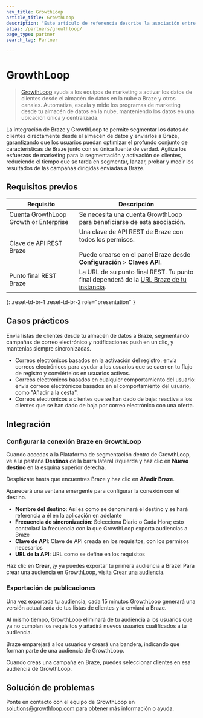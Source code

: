 ```yaml
---
nav_title: GrowthLoop
article_title: GrowthLoop
description: "Este artículo de referencia describe la asociación entre Braze y GrowthLoop, una plataforma que te permite segmentar los datos de los clientes directamente desde almacenes de datos y enviarlos a Braze."
alias: /partners/growthloop/
page_type: partner
search_tag: Partner

---
```


# GrowthLoop

> [GrowthLoop](https://growthloop.com/) ayuda a los equipos de marketing a activar los datos de clientes desde el almacén de datos en la nube a Braze y otros canales. Automatiza, escala y mide los programas de marketing desde tu almacén de datos en la nube, manteniendo los datos en una ubicación única y centralizada.

La integración de Braze y GrowthLoop te permite segmentar los datos de clientes directamente desde el almacén de datos y enviarlos a Braze, garantizando que los usuarios puedan optimizar el profundo conjunto de características de Braze junto con su única fuente de verdad. Agiliza los esfuerzos de marketing para la segmentación y activación de clientes, reduciendo el tiempo que se tarda en segmentar, lanzar, probar y medir los resultados de las campañas dirigidas enviadas a Braze.

## Requisitos previos 

| Requisito | Descripción |
| ----------- | ----------- |
| Cuenta GrowthLoop Growth or Enterprise | Se necesita una cuenta GrowthLoop para beneficiarse de esta asociación. |
| Clave de API REST Braze | Una clave de API REST de Braze con todos los permisos.<br><br>Puede crearse en el panel Braze desde **Configuración** > **Claves API**. |
| Punto final REST Braze | La URL de su punto final REST. Tu punto final dependerá de la [URL Braze de tu instancia][2].|
{: .reset-td-br-1 .reset-td-br-2 role="presentation" } 

## Casos prácticos

Envía listas de clientes desde tu almacén de datos a Braze, segmentando campañas de correo electrónico y notificaciones push en un clic, y mantenlas siempre sincronizadas.

- Correos electrónicos basados en la activación del registro: envía correos electrónicos para ayudar a los usuarios que se caen en tu flujo de registro y conviértelos en usuarios activos.
- Correos electrónicos basados en cualquier comportamiento del usuario: envía correos electrónicos basados en el comportamiento del usuario, como "Añadir a la cesta".
- Correos electrónicos a clientes que se han dado de baja: reactiva a los clientes que se han dado de baja por correo electrónico con una oferta.

## Integración

### Configurar la conexión Braze en GrowthLoop

Cuando accedas a la Plataforma de segmentación dentro de GrowthLoop, ve a la pestaña **Destinos** de la barra lateral izquierda y haz clic en **Nuevo destino** en la esquina superior derecha.

Desplázate hasta que encuentres Braze y haz clic en **Añadir Braze**.

Aparecerá una ventana emergente para configurar la conexión con el destino.

- **Nombre del destino**: Así es como se denominará el destino y se hará referencia a él en la aplicación en adelante
- **Frecuencia de sincronización**: Selecciona Diario o Cada Hora; esto controlará la frecuencia con la que GrowthLoop exporta audiencias a Braze
- **Clave de API**: Clave de API creada en los requisitos, con los permisos necesarios
- **URL de la API**: URL como se define en los requisitos

Haz clic en **Crear**, ¡y ya puedes exportar tu primera audiencia a Braze! Para crear una audiencia en GrowthLoop, visita [Crear una audiencia](https://www.growthloop.com/help-center-articles/create-an-audience).

### Exportación de publicaciones

Una vez exportada tu audiencia, cada 15 minutos GrowthLoop generará una versión actualizada de tus listas de clientes y la enviará a Braze.

Al mismo tiempo, GrowthLoop eliminará de tu audiencia a los usuarios que ya no cumplan los requisitos y añadirá nuevos usuarios cualificados a tu audiencia. 

Braze emparejará a los usuarios y creará una bandera, indicando que forman parte de una audiencia de GrowthLoop.

Cuando creas una campaña en Braze, puedes seleccionar clientes en esa audiencia de GrowthLoop. 

## Solución de problemas

Ponte en contacto con el equipo de GrowthLoop en solutions@growthloop.com para obtener más información o ayuda.

[2]: {{site.baseurl}}/developer_guide/rest_api/basics/#endpoints
